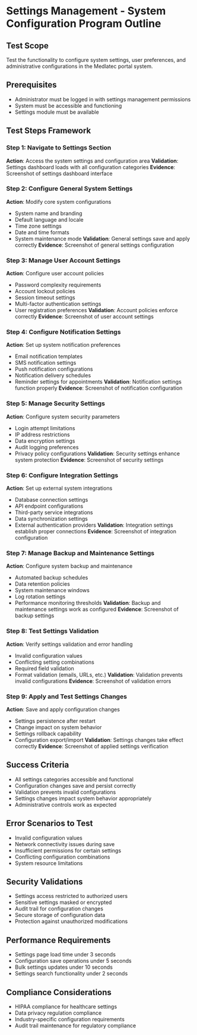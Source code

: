 # Settings Management - System Configuration Program Outline

## Test Scope
Test the functionality to configure system settings, user preferences, and administrative configurations in the Medlatec portal system.

## Prerequisites
- Administrator must be logged in with settings management permissions
- System must be accessible and functioning
- Settings module must be available

## Test Steps Framework

### Step 1: Navigate to Settings Section
**Action**: Access the system settings and configuration area
**Validation**: Settings dashboard loads with all configuration categories
**Evidence**: Screenshot of settings dashboard interface

### Step 2: Configure General System Settings
**Action**: Modify core system configurations
- System name and branding
- Default language and locale
- Time zone settings
- Date and time formats
- System maintenance mode
**Validation**: General settings save and apply correctly
**Evidence**: Screenshot of general settings configuration

### Step 3: Manage User Account Settings
**Action**: Configure user account policies
- Password complexity requirements
- Account lockout policies
- Session timeout settings
- Multi-factor authentication settings
- User registration preferences
**Validation**: Account policies enforce correctly
**Evidence**: Screenshot of user account settings

### Step 4: Configure Notification Settings
**Action**: Set up system notification preferences
- Email notification templates
- SMS notification settings
- Push notification configurations
- Notification delivery schedules
- Reminder settings for appointments
**Validation**: Notification settings function properly
**Evidence**: Screenshot of notification configuration

### Step 5: Manage Security Settings
**Action**: Configure system security parameters
- Login attempt limitations
- IP address restrictions
- Data encryption settings
- Audit logging preferences
- Privacy policy configurations
**Validation**: Security settings enhance system protection
**Evidence**: Screenshot of security settings

### Step 6: Configure Integration Settings
**Action**: Set up external system integrations
- Database connection settings
- API endpoint configurations
- Third-party service integrations
- Data synchronization settings
- External authentication providers
**Validation**: Integration settings establish proper connections
**Evidence**: Screenshot of integration configuration

### Step 7: Manage Backup and Maintenance Settings
**Action**: Configure system backup and maintenance
- Automated backup schedules
- Data retention policies
- System maintenance windows
- Log rotation settings
- Performance monitoring thresholds
**Validation**: Backup and maintenance settings work as configured
**Evidence**: Screenshot of backup settings

### Step 8: Test Settings Validation
**Action**: Verify settings validation and error handling
- Invalid configuration values
- Conflicting setting combinations
- Required field validation
- Format validation (emails, URLs, etc.)
**Validation**: Validation prevents invalid configurations
**Evidence**: Screenshot of validation errors

### Step 9: Apply and Test Settings Changes
**Action**: Save and apply configuration changes
- Settings persistence after restart
- Change impact on system behavior
- Settings rollback capability
- Configuration export/import
**Validation**: Settings changes take effect correctly
**Evidence**: Screenshot of applied settings verification

## Success Criteria
- All settings categories accessible and functional
- Configuration changes save and persist correctly
- Validation prevents invalid configurations
- Settings changes impact system behavior appropriately
- Administrative controls work as expected

## Error Scenarios to Test
- Invalid configuration values
- Network connectivity issues during save
- Insufficient permissions for certain settings
- Conflicting configuration combinations
- System resource limitations

## Security Validations
- Settings access restricted to authorized users
- Sensitive settings masked or encrypted
- Audit trail for configuration changes
- Secure storage of configuration data
- Protection against unauthorized modifications

## Performance Requirements
- Settings page load time under 3 seconds
- Configuration save operations under 5 seconds
- Bulk settings updates under 10 seconds
- Settings search functionality under 2 seconds

## Compliance Considerations
- HIPAA compliance for healthcare settings
- Data privacy regulation compliance
- Industry-specific configuration requirements
- Audit trail maintenance for regulatory compliance

